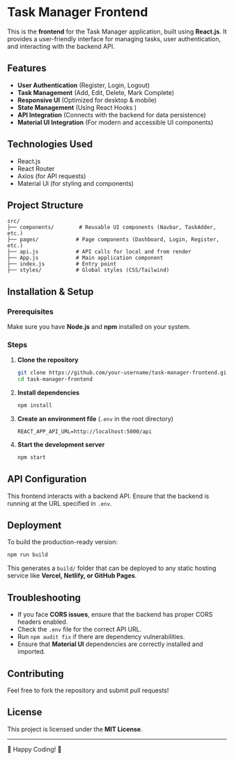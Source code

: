 # Task Manager Frontend

This is the **frontend** for the Task Manager application, built using **React.js**. It provides a user-friendly interface for managing tasks, user authentication, and interacting with the backend API.

## Features
- **User Authentication** (Register, Login, Logout)
- **Task Management** (Add, Edit, Delete, Mark Complete)
- **Responsive UI** (Optimized for desktop & mobile)
- **State Management** (Using React Hooks )
- **API Integration** (Connects with the backend for data persistence)
- **Material UI Integration** (For modern and accessible UI components)

## Technologies Used
- React.js
- React Router
- Axios (for API requests)
- Material UI (for styling and components)

## Project Structure
```
src/
├── components/        # Reusable UI components (Navbar, TaskAdder, etc.)
├── pages/            # Page components (Dashboard, Login, Register, etc.)
├── api.js            # API calls for local and from render
├── App.js            # Main application component
├── index.js          # Entry point
├── styles/           # Global styles (CSS/Tailwind)
```

## Installation & Setup

### Prerequisites
Make sure you have **Node.js** and **npm** installed on your system.

### Steps
1. **Clone the repository**
   ```sh
   git clone https://github.com/your-username/task-manager-frontend.git
   cd task-manager-frontend
   ```
2. **Install dependencies**
   ```sh
   npm install
   ```
3. **Create an environment file** (`.env` in the root directory)
   ```env
   REACT_APP_API_URL=http://localhost:5000/api
   ```
4. **Start the development server**
   ```sh
   npm start
   ```

## API Configuration
This frontend interacts with a backend API. Ensure that the backend is running at the URL specified in `.env`.

## Deployment
To build the production-ready version:
```sh
npm run build
```
This generates a `build/` folder that can be deployed to any static hosting service like **Vercel, Netlify, or GitHub Pages**.

## Troubleshooting
- If you face **CORS issues**, ensure that the backend has proper CORS headers enabled.
- Check the `.env` file for the correct API URL.
- Run `npm audit fix` if there are dependency vulnerabilities.
- Ensure that **Material UI** dependencies are correctly installed and imported.

## Contributing
Feel free to fork the repository and submit pull requests!

## License
This project is licensed under the **MIT License**.

---

🚀 Happy Coding! 🎯


